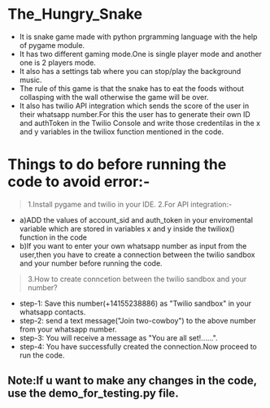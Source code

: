 # The_Hungry_Snake

- It is snake game made with python prgramming language with the help of pygame module.
- It has two different gaming mode.One is single player mode and another one is 2 players mode.
- It also has a settings tab where you can stop/play the background music.
- The rule of this game is that the snake has to eat the foods without collasping with the wall otherwise the game will be over.
- It also has twilio API integration which sends the score of the user in their whatsapp number.For this the user has to generate their own ID and authToken in the Twilio Console and write those credentilas in the x and y variables in the twiliox function mentioned in the code.

# Things to do before running the code to avoid error:-

> 1.Install pygame and twilio in your IDE.
> 2.For API integration:-

- a)ADD the values of account_sid and auth_token in your enviromental variable which are stored in variables x and y inside the twiliox() function in the code
- b)If you want to enter your own whatsapp number as input from the user,then
  you have to create a connection between the twilio sandbox and your number before running the code.

> 3.How to create conncetion between the twilio sandbox and your number?

- step-1: Save this number(+14155238886) as "Twilio sandbox" in your whatsapp contacts.
- step-2: send a text message("Join two-cowboy") to the above number from your whatsapp number.
- step-3: You will receive a message as "You are all set!......".
- step-4: You have successfully created the connection.Now proceed to run the code.

## Note:If u want to make any changes in the code, use the demo_for_testing.py file.
